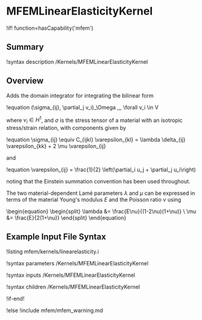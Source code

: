 # MFEMLinearElasticityKernel

!if! function=hasCapability('mfem')

## Summary

!syntax description /Kernels/MFEMLinearElasticityKernel

## Overview

Adds the domain integrator for integrating the bilinear form

!equation
(\sigma_{ij}, \partial_j v_i)_\Omega \,\,\, \forall v_i \in V

where $v_i \in H^1$, and $\sigma$ is the stress tensor of a material with an isotropic stress/strain
relation, with components given by

!equation
\sigma_{ij} \equiv C_{ijkl} \varepsilon_{kl} = \lambda \delta_{ij} \varepsilon_{kk} + 2 \mu \varepsilon_{ij}

and

!equation
\varepsilon_{ij} = \frac{1}{2} \left(\partial_i u_j + \partial_j u_i\right)

noting that the Einstein summation convention has been used throughout.

The two material-dependent Lamé parameters $\lambda$ and $\mu$ can be expressed in terms of the
material Young's modulus $E$ and the Poisson ratio $\nu$ using

\begin{equation}
\begin{split}
\lambda &= \frac{E\nu}{(1-2\nu)(1+\nu)} \\
\mu &= \frac{E}{2(1+\nu)}
\end{split}
\end{equation}

## Example Input File Syntax

!listing mfem/kernels/linearelasticity.i

!syntax parameters /Kernels/MFEMLinearElasticityKernel

!syntax inputs /Kernels/MFEMLinearElasticityKernel

!syntax children /Kernels/MFEMLinearElasticityKernel

!if-end!

!else
!include mfem/mfem_warning.md
